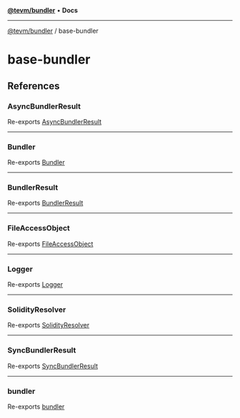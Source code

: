 [**@tevm/bundler**](../README.md) • **Docs**

***

[@tevm/bundler](../modules.md) / base-bundler

# base-bundler

## References

### AsyncBundlerResult

Re-exports [AsyncBundlerResult](../index/type-aliases/AsyncBundlerResult.md)

***

### Bundler

Re-exports [Bundler](../index/type-aliases/Bundler.md)

***

### BundlerResult

Re-exports [BundlerResult](../index/type-aliases/BundlerResult.md)

***

### FileAccessObject

Re-exports [FileAccessObject](../index/type-aliases/FileAccessObject.md)

***

### Logger

Re-exports [Logger](../index/type-aliases/Logger.md)

***

### SolidityResolver

Re-exports [SolidityResolver](../index/type-aliases/SolidityResolver.md)

***

### SyncBundlerResult

Re-exports [SyncBundlerResult](../index/type-aliases/SyncBundlerResult.md)

***

### bundler

Re-exports [bundler](../index/functions/bundler.md)
